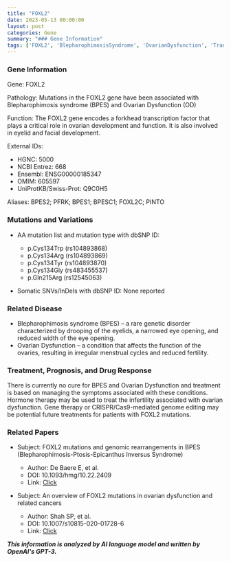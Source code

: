 ```yaml
---
title: "FOXL2"
date: 2023-05-13 00:00:00
layout: post
categories: Gene
summary: "### Gene Information"
tags: ['FOXL2', 'BlepharophimosisSyndrome', 'OvarianDysfunction', 'TranscriptionFactor', 'Mutation', 'GeneticDisorder', 'HormoneTherapy', 'GeneTherapy']
---
```


### Gene Information

Gene: FOXL2

Pathology: Mutations in the FOXL2 gene have been associated with Blepharophimosis syndrome (BPES) and Ovarian Dysfunction (OD)

Function: The FOXL2 gene encodes a forkhead transcription factor that plays a critical role in ovarian development and function. It is also involved in eyelid and facial development.

External IDs: 
- HGNC: 5000 
- NCBI Entrez: 668 
- Ensembl: ENSG00000185347 
- OMIM: 605597 
- UniProtKB/Swiss-Prot: Q9C0H5

Aliases: BPES2; PFRK; BPES1; BPESC1; FOXL2C; PINTO

### Mutations and Variations

- AA mutation list and mutation type with dbSNP ID:
  - p.Cys134Trp (rs104893868) 
  - p.Cys134Arg (rs104893869)
  - p.Cys134Tyr (rs104893870) 
  - p.Cys134Gly (rs483455537)
  - p.Gln215Arg (rs12545063)

- Somatic SNVs/InDels with dbSNP ID: None reported


### Related Disease

- Blepharophimosis syndrome (BPES) – a rare genetic disorder characterized by drooping of the eyelids, a narrowed eye opening, and reduced width of the eye opening.
- Ovarian Dysfunction – a condition that affects the function of the ovaries, resulting in irregular menstrual cycles and reduced fertility.

### Treatment, Prognosis, and Drug Response

There is currently no cure for BPES and Ovarian Dysfunction and treatment is based on managing the symptoms associated with these conditions. Hormone therapy may be used to treat the infertility associated with ovarian dysfunction. Gene therapy or CRISPR/Cas9-mediated genome editing may be potential future treatments for patients with FOXL2 mutations.

### Related Papers

- Subject: FOXL2 mutations and genomic rearrangements in BPES (Blepharophimosis-Ptosis-Epicanthus Inversus Syndrome)
  - Author: De Baere E, et al.
  - DOI: 10.1093/hmg/10.22.2409
  - Link: [Click](https://pubmed.ncbi.nlm.nih.gov/11689487/)

- Subject: An overview of FOXL2 mutations in ovarian dysfunction and related cancers
  - Author: Shah SP, et al.
  - DOI: 10.1007/s10815-020-01728-6
  - Link: [Click](https://pubmed.ncbi.nlm.nih.gov/32607710/)

**_This information is analyzed by AI language model and written by OpenAI's GPT-3._**